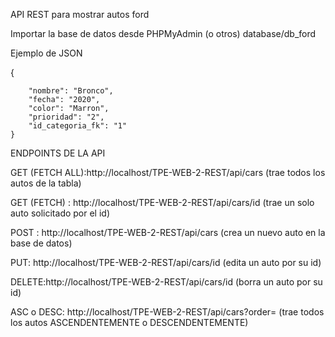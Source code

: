  API REST para mostrar autos ford
 
Importar la base de datos desde PHPMyAdmin (o otros)  database/db_ford

Ejemplo de JSON

{
       
        "nombre": "Bronco",
        "fecha": "2020",
        "color": "Marron",
        "prioridad": "2",
        "id_categoria_fk": "1"
    }

ENDPOINTS DE LA API 

GET (FETCH ALL):http://localhost/TPE-WEB-2-REST/api/cars  (trae todos los autos de la tabla)

GET (FETCH) : http://localhost/TPE-WEB-2-REST/api/cars/id  (trae un solo auto solicitado por el id)

POST : http://localhost/TPE-WEB-2-REST/api/cars  (crea un nuevo auto en la base de datos)

PUT: http://localhost/TPE-WEB-2-REST/api/cars/id  (edita un auto por su id)

DELETE:http://localhost/TPE-WEB-2-REST/api/cars/id  (borra un auto por su id)

ASC o DESC: http://localhost/TPE-WEB-2-REST/api/cars?order=   (trae todos los autos ASCENDENTEMENTE o DESCENDENTEMENTE)
